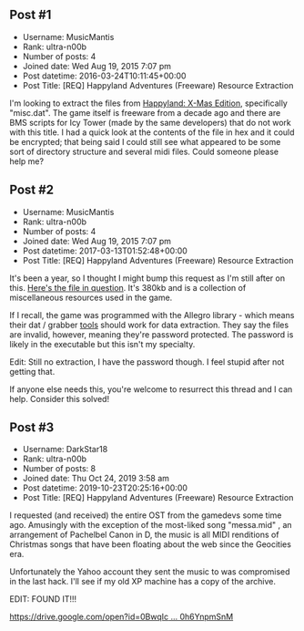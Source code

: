 ## Post #1
- Username: MusicMantis
- Rank: ultra-n00b
- Number of posts: 4
- Joined date: Wed Aug 19, 2015 7:07 pm
- Post datetime: 2016-03-24T10:11:45+00:00
- Post Title: [REQ] Happyland Adventures (Freeware) Resource Extraction

I'm looking to extract the files from [Happyland: X-Mas Edition](https://www.allegro.cc/depot/HappylandAdventures-XmasEdition/), specifically "misc.dat". The game itself is freeware from a decade ago and there are BMS scripts for Icy Tower (made by the same developers) that do not work with this title. I had a quick look at the contents of the file in hex and it could be encrypted; that being said I could still see what appeared to be some sort of directory structure and several midi files. Could someone please help me?
## Post #2
- Username: MusicMantis
- Rank: ultra-n00b
- Number of posts: 4
- Joined date: Wed Aug 19, 2015 7:07 pm
- Post datetime: 2017-03-13T01:52:48+00:00
- Post Title: [REQ] Happyland Adventures (Freeware) Resource Extraction

It's been a year, so I thought I might bump this request as I'm still after on this. [Here's the file in question](http://www.mediafire.com/file/xm9exci5xx05ka7/misc.zip). It's 380kb and is a collection of miscellaneous resources used in the game.

If I recall, the game was programmed with the Allegro library - which means their dat / grabber [tools](http://cdn.allegro.cc/file/library/allegro-4.2.3/allegro-misc-4.2.3.zip) should work for data extraction. They say the files are invalid, however, meaning they're password protected. The password is likely in the executable but this isn't my specialty.

Edit: Still no extraction, I have the password though. I feel stupid after not getting that.

If anyone else needs this, you're welcome to resurrect this thread and I can help. Consider this solved!
## Post #3
- Username: DarkStar18
- Rank: ultra-n00b
- Number of posts: 8
- Joined date: Thu Oct 24, 2019 3:58 am
- Post datetime: 2019-10-23T20:25:16+00:00
- Post Title: [REQ] Happyland Adventures (Freeware) Resource Extraction

I requested (and received) the entire OST from the gamedevs some time ago. Amusingly with the exception of the most-liked song "messa.mid" , an arrangement of Pachelbel Canon in D, the music is all MIDI renditions of Christmas songs that have been floating about the web since the Geocities era. 

Unfortunately the Yahoo account they sent the music to was compromised in the last hack. I'll see if my old XP machine has a copy of the archive.

EDIT: FOUND IT!!!

[https://drive.google.com/open?id=0BwqIc ... 0h6YnpmSnM](https://drive.google.com/open?id=0BwqIcnCwyeJ5ekNkR0h6YnpmSnM)
